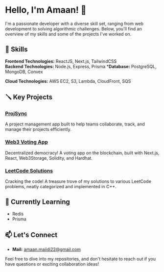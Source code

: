 # Hello, I'm Amaan! 👋

I'm a passionate developer with a diverse skill set, ranging from web development to solving algorithmic challenges. Below, you'll find an overview of my skills and some of the projects I've worked on.

## 🚀 Skills

**Frontend Technologies:** ReactJS, Next.js, TailwindCSS  
**Backend Technologies:** Node.js, Express, Prisma
***Database:** PostgreSQL, MongoDB, Convex

**Cloud Technologies:** AWS EC2, S3, Lambda, CloudFront, SQS 


## 🪛 Key Projects

### [ProjSync](https://github.com/AmaanRaza28/ProjSync)
 A project management app built to help teams collaborate, track, and manage their projects efficiently. 


### [Web3 Voting App](https://github.com/AmaanRaza28/VotingDapp)

Decentralized democracy! A voting app on the blockchain, built with Next.js, React, Web3Storage, Solidity, and Hardhat.


### [LeetCode Solutions](https://github.com/AmaanRaza28/DSA)

Cracking the code! A treasure trove of my solutions to various LeetCode problems, neatly categorized and implemented in C++.

## 🌱 Currently Learning

- Redis
- Prisma

## 📫 Let's Connect

- **Mail:** [amaan.majidi22@gmail.com](amaan.majidi22@gmail.com)

Feel free to dive into my repositories, and don't hesitate to reach out if you have questions or exciting collaboration ideas!
